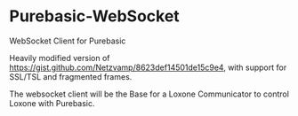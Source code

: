 # Purebasic-WebSocket
WebSocket Client for Purebasic

Heavily modified version of <https://gist.github.com/Netzvamp/8623def14501de15c9e4>, with support for SSL/TSL and fragmented frames.

The websocket client will be the Base for a
Loxone Communicator to control Loxone with Purebasic.

